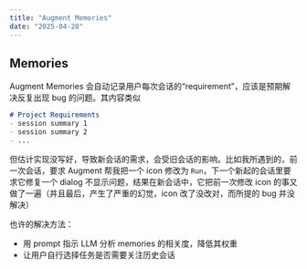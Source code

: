 ```yaml
---
title: "Augment Memories"
date: "2025-04-28"
---
```



## Memories

Augment Memories 会自动记录用户每次会话的“requirement”，应该是预期解决反复出现 bug 的问题。其内容类似

```markdown
# Project Requirements
- session summary 1
- session summary 2
- ...
```
但估计实现没写好，导致新会话的需求，会受旧会话的影响。比如我所遇到的，前一次会话，要求 Augment 帮我把一个 icon 修改为 `Run`，下一个新起的会话里要求它修复一个 dialog 不显示问题，结果在新会话中，它把前一次修改 icon 的事又做了一遍（并且最后，产生了严重的幻觉，icon 改了没改对，而所提的 bug 并没解决）

也许的解决方法：

- 用 prompt 指示 LLM 分析 memories 的相关度，降低其权重 
- 让用户自行选择任务是否需要关注历史会话